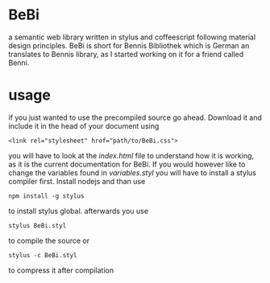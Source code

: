 # BeBi
a semantic web library written in stylus and coffeescript following material design principles. BeBi is short for Bennis Bibliothek which is German an translates to Bennis library, as I started working on it for a friend called Benni.

# usage
if you just wanted to use the precompiled source go ahead. Download it and include it in the head of your document using

    <link rel="stylesheet" href="path/to/BeBi.css">

you will have to look at the _index.html_ file to understand how it is working, as it is the current documentation for BeBi. If you would however like to change the variables found in _variables.styl_ you will have to install a stylus compiler first. Install nodejs and than use

    npm install -g stylus

to install stylus global. afterwards you use

    stylus BeBi.styl

to compile the source or

    stylus -c BeBi.styl
    
to compress it after compilation